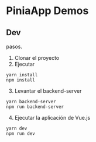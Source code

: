 # PiniaApp Demos

## Dev

pasos.

1. Clonar el proyecto
2. Ejecutar

```
yarn install
npm install
```

3. Levantar el backend-server

```
yarn backend-server
npm run backend-server
```

4. Ejecutar la aplicación de Vue.js

```
yarn dev
npm run dev
```
